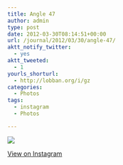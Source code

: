 ```yaml
---
title: Angle 47
author: admin
type: post
date: 2012-03-30T08:14:51+00:00
url: /journal/2012/03/30/angle-47/
aktt_notify_twitter:
  - yes
aktt_tweeted:
  - 1
yourls_shorturl:
  - http://lobban.org/i/gz
categories:
  - Photos
tags:
  - instagram
  - Photos

---
```

![][1]

[View on Instagram][2]

 [1]: http://lobban.org/wp-content/uploads/HLIC/3fbf4cd12d2a6f916d79aeadc95127d7.jpg
 [2]: http://instagr.am/p/IyguGWqlpV/
